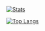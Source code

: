 [![Stats](https://github-readme-stats.vercel.app/api?username=liluoao&theme=aura&show_icons=true&hide=stars,contribs&count_private=true)](https://github.com/liluoao)

[![Top Langs](https://github-readme-stats.vercel.app/api/top-langs/?username=liluoao&layout=compact)](https://github.com/liluoao)
